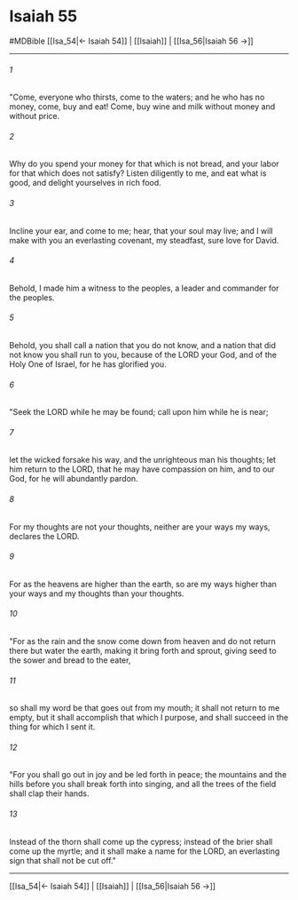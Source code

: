 # Isaiah 55
#MDBible
[[Isa_54|← Isaiah 54]] | [[Isaiah]] | [[Isa_56|Isaiah 56 →]]

***

###### 1 
"Come, everyone who thirsts, come to the waters; and he who has no money, come, buy and eat! Come, buy wine and milk without money and without price. 

###### 2 
Why do you spend your money for that which is not bread, and your labor for that which does not satisfy? Listen diligently to me, and eat what is good, and delight yourselves in rich food. 

###### 3 
Incline your ear, and come to me; hear, that your soul may live; and I will make with you an everlasting covenant, my steadfast, sure love for David. 

###### 4 
Behold, I made him a witness to the peoples, a leader and commander for the peoples. 

###### 5 
Behold, you shall call a nation that you do not know, and a nation that did not know you shall run to you, because of the LORD your God, and of the Holy One of Israel, for he has glorified you. 

###### 6 
"Seek the LORD while he may be found; call upon him while he is near; 

###### 7 
let the wicked forsake his way, and the unrighteous man his thoughts; let him return to the LORD, that he may have compassion on him, and to our God, for he will abundantly pardon. 

###### 8 
For my thoughts are not your thoughts, neither are your ways my ways, declares the LORD. 

###### 9 
For as the heavens are higher than the earth, so are my ways higher than your ways and my thoughts than your thoughts. 

###### 10 
"For as the rain and the snow come down from heaven and do not return there but water the earth, making it bring forth and sprout, giving seed to the sower and bread to the eater, 

###### 11 
so shall my word be that goes out from my mouth; it shall not return to me empty, but it shall accomplish that which I purpose, and shall succeed in the thing for which I sent it. 

###### 12 
"For you shall go out in joy and be led forth in peace; the mountains and the hills before you shall break forth into singing, and all the trees of the field shall clap their hands. 

###### 13 
Instead of the thorn shall come up the cypress; instead of the brier shall come up the myrtle; and it shall make a name for the LORD, an everlasting sign that shall not be cut off." 

***

[[Isa_54|← Isaiah 54]] | [[Isaiah]] | [[Isa_56|Isaiah 56 →]]
